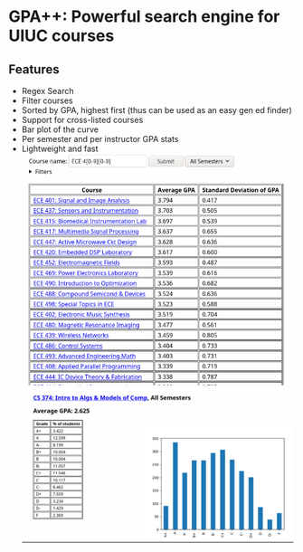 # GPA++: Powerful search engine for UIUC courses
## Features
* Regex Search
* Filter courses
* Sorted by GPA, highest first (thus can be used as an easy gen ed finder)
* Support for cross-listed courses
* Bar plot of the curve
* Per semester and per instructor GPA stats
* Lightweight and fast
![Screenshot](screenshot.png)
![Screenshot](screenshot2.png)
